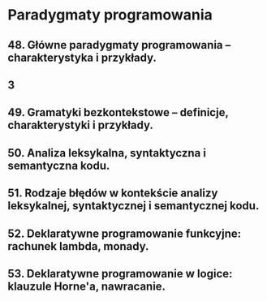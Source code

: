 # Paradygmaty programowania

## 48. Główne paradygmaty programowania – charakterystyka i przykłady. 
## 3
## 49. Gramatyki bezkontekstowe – definicje, charakterystyki i przykłady.
## 50. Analiza leksykalna, syntaktyczna i semantyczna kodu.
## 51. Rodzaje błędów w kontekście analizy leksykalnej, syntaktycznej i semantycznej kodu.
## 52. Deklaratywne programowanie funkcyjne: rachunek lambda, monady.
## 53. Deklaratywne programowanie w logice: klauzule Horne'a, nawracanie. 
